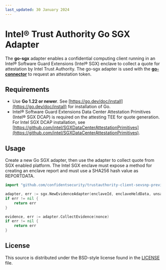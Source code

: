 ```yaml
---
last_updated: 30 January 2024
---
```


# Intel® Trust Authority Go SGX Adapter

The **go-sgx** adapter enables a confidential computing client running in an Intel® Software Guard Extensions (Intel® SGX) enclave to collect a quote for attestation by Intel Trust Authority. The go-sgx adapter is used with the [**go-connector**](../go-connector/) to request an attestation token. 

## Requirements

- Use **Go 1.22 or newer**. See [https://go.dev/doc/install](https://go.dev/doc/install) for installation of Go.
- Intel® Software Guard Extensions Data Center Attestation Primitives (Intel® SGX DCAP) is required on the attesting TEE for quote generation.  For Intel SGX DCAP installation, see [https://github.com/intel/SGXDataCenterAttestationPrimitives](https://github.com/intel/SGXDataCenterAttestationPrimitives).

## Usage

Create a new Go SGX adapter, then use the adapter to collect quote from SGX enabled platform. The Intel SGX enclave must expose a method for creating an enclave report and must use a SHA256 hash value as REPORTDATA.

```go
import "github.com/confidentsecurity/trustauthority-client-sevsnp-preview/go-sgx"

adapter, err := sgx.NewEvidenceAdapter(enclaveId, enclaveHeldData, unsafe.Pointer(C.enclave_create_report))
if err != nil {
    return err
}

evidence, err := adapter.CollectEvidence(nonce)
if err != nil {
    return err
}
```

## License

This source is distributed under the BSD-style license found in the [LICENSE](../LICENSE)
file.
